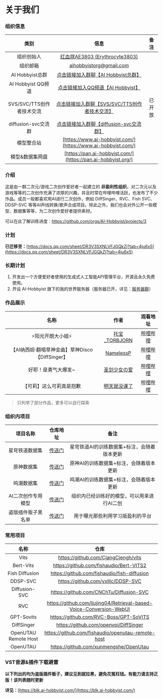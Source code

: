 # 关于我们

### 组织信息

|        类别         |                             信息                             |                             备注                             |
| :-----------------: | :----------------------------------------------------------: | :----------------------------------------------------------: |
|     组织创始人      | [红血球AE3803 (Erythrocyte3803)](https://github.com/Erythrocyte3803) |  |
|      组织邮箱       |                   aihobbyistorg@gmail.com                    |                                       |
|        AI Hobbyist总群         | [点击链接加入群聊【AI Hobbyist总群】](http://qm.qq.com/cgi-bin/qm/qr?_wv=1027&k=yH2t7_Hk_U9v_sngJOnnvUwCDg3jzM6t&authKey=pAP301KgpwMXlgJr49j%2FwhgEMFQkOQL9ZnU7SJtmthjIRMLPp4PXmtMAHfUwYkXU&noverify=0&group_code=704917458)|  |
| AI Hobbyist QQ频道 | [点击链接加入QQ频道【AI Hobbyist】](https://pd.qq.com/s/8c2wkdwyl) | |
| SVS/SVC/TTS创作者技术交流 | [点击链接加入群聊【SVS/SVC/TTS创作者技术交流】](http://qm.qq.com/cgi-bin/qm/qr?_wv=1027&k=Yu3IFMTl9mdgvfvRqeWML7sUsIDIQDgO&authKey=Kqydv8fB4txj%2FwsKzfiT6XOh9r2AGqHFwKVZ2wsIyzRO3dMmQE8RAkWtJvTxCpGV&noverify=0&group_code=780107284) | 已开放 |
| diffusion-svc交流群 | [点击链接加入群聊【diffusion-svc交流群】](http://qm.qq.com/cgi-bin/qm/qr?_wv=1027&k=KM1weNmIWGE-sQnFRkwNGDdhH-Mm9ruS&authKey=nYE7C28ibJZzDHhStgU2AoKBLYmkUXFHHuETNQQM4%2Fth6mADmUR9fyHCd4QdNFMF&noverify=0&group_code=608107671) |  |
|   模型整合站    | [https://www.ai-hobbyist.com/](https://www.ai-hobbyist.com/) |                                       |
|   模型&数据集网盘    | [https://pan.ai-hobbyist.com/](https://pan.ai-hobbyist.org/) |        |
### 介绍

这是由一群二次元/游戏二次创作爱好者一起建立的 **非盈利性组织**。对二次元以及游戏等等的二次创作充满了浓厚的兴趣，并且时常在哔哩哔哩活跃，也发布了不少作品。成员一般都喜欢用AI进行二次创作，例如 DiffSinger、RVC、Fish SVC、DDSP-SVC 等等AI声线转换/歌声合成项目。除此之外，我们也会对外公开一些模型、数据集等等，为二次创作爱好者提供素材。

可以在此了解训练进度：https://github.com/orgs/AI-Hobbyist/projects/3

### 计划

**已迁移至：**[https://docs.qq.com/sheet/DR3V3SXNLVFJGQkZj?tab=4ju6x5](https://docs.qq.com/sheet/DR3V3SXNLVFJGQkZj?tab=4ju6x5)

### 长期计划

1. 开发出一个方便爱好者使用的生成式人工智能API管理平台，开源且永久免费使用。
2. 开设 AI-Hobbyist 旗下的我的世界服务器（服务器已开，详见：[服务器群](http://qm.qq.com/cgi-bin/qm/qr?_wv=1027&k=4vVCBrAFPzjJzAp4qmE-EW6V8J8HSBJ-&authKey=tExleZNZz5gujFd62cwJp7IzO3yOGDmyI5kVxXwaRl6Mkplfo%2FWAxcFoykMvPeUO&noverify=0&group_code=545515934)）
### 作品展示

|                       名称                       |                           作者                           |                        观看地址                         |
| :----------------------------------------------: | :------------------------------------------------------: | :-----------------------------------------------------: |
|                 ⚡阳光开朗大小姐⚡                 |   [托宝_TORBJORN](https://space.bilibili.com/32618090)   | [哔哩哔哩](https://www.bilibili.com/video/BV1vL41127gi) |
| 【AI纳西妲·翻唱草神金曲】草神Disco【DiffSinger】 | [NamelessP](https://space.bilibili.com/3493128384284922) | [哔哩哔哩](https://www.bilibili.com/video/BV1iM4y1d7im) |
|               好耶！是勇气大爆发~                |    [圣剑少女の爱](https://space.bilibili.com/8580108)    | [哔哩哔哩](https://www.bilibili.com/video/BV1Sv4y1n7ea) |
|             【可莉】这么可莉真是抱歉             |   [明天就没课了](https://space.bilibili.com/387955022)   | [哔哩哔哩](https://www.bilibili.com/video/BV1mL411m7nJ) |

> 只列举了部分作品，更多可以自行探索

### 组织内项目

|       项目名称       |                           仓库地址                           |                             备注                             |
| :------------------: | :----------------------------------------------------------: | :----------------------------------------------------------: |
|    星穹铁道数据集    |  [传送门](https://github.com/AI-Hobbyist/StarRail_Datasets)  | 星穹铁道AI的训练数据集+标注，会随着版本更新 |
|    原神数据集    |  [传送门](https://github.com/AI-Hobbyist/Genshin_Datasets) | 原神AI的训练数据集+标注，会随着版本更新 |
| 鸣潮数据集 | [传送门](https://github.com/AI-Hobbyist/WutheringWaves_Datasets) | 鸣潮AI的训练数据集+标注，会随着版本更新 |
|  AI二次创作专用模型  |       [传送门](https://www.ai-hobbyist.com/)        |          组织内已经训练好的模型，可以用来进行AI二创          |
| 盗版插件贩子黑名单 | [传送门](https://blk.ai-hobbyist.org) | 用于曝光那些利用学习版盈利的平台 |

### 常用项目

|         名称         |                             仓库                             |
| :------------------: | :----------------------------------------------------------: |
|         Vits         |             https://github.com/CjangCjengh/vits              |
|         Bert-Vits         |             https://github.com/fishaudio/Bert-VITS2    |
|    Fish Diffusion    |         https://github.com/fishaudio/fish-diffusion          |
|       DDSP-SVC       |              https://github.com/yxlllc/DDSP-SVC              |
|       Diffusion-SVC       |             https://github.com/CNChTu/Diffusion-SVC             |
|         RVC          | https://github.com/liujing04/Retrieval-based-Voice-Conversion-WebUI |
|         GPT-Sovits          | https://github.com/RVC-Boss/GPT-SoVITS |
|      DiffSinger      |            https://github.com/openvpi/DiffSinger             |
| OpenUTAU Remote Host |      https://github.com/fishaudio/openutau-remote-host       |
|       OpenUTAU       |            https://github.com/xunmengshe/OpenUtau            |

### VST音源&插件下载避雷

**以下列出的均为盗版插件贩子，建议见到就拉黑，避免花冤枉钱。有能力请支持正版！该列表随时更新**

**详见：**[https://blk.ai-hobbyist.com/](https://blk.ai-hobbyist.com/)


